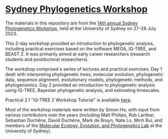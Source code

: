 # [Sydney Phylogenetics Workshop](https://meep.sydney.edu.au/workshops/)

The materials in this repository are from the [14th annual Sydney Phylogenetics Workshop](https://meep.sydney.edu.au/workshops/), held at the University of Sydney on 27–28 July 2023. 

This 2-day workshop provided an introduction to phylogenetic analysis, including practical exercises based on the software MEGA, IQ-TREE, and BEAST 2. It was primarily aimed at early career researchers (research students and postdoctoral researchers). 

The workshop comprised a series of lectures and practical exercises. Day 1 dealt with interpreting phylogenetic trees, molecular evolution, phylogenetic data, sequence alignment, evolutionary models, phylogenetic methods, and phylogenomics. Day 2 provided an introduction to phylogenetic analysis using IQ-TREE, Bayesian phylogenetic analysis, and estimating timescales.

Practical 2.1 "IQ-TREE 2 Workshop Tutorial" is available [here](https://github.com/fredjaya/spw23_iqtree).

Most of the workshop materials were written by Simon Ho, with input from various contributors over the years (including Matt Phillips, Rob Lanfear, Sebastian Duchêne, David Duchêne, Mark de Bruyn, Nate Lo, Minh Bui, and members of the [Molecular Ecology, Evolution, and Phylogenetics Lab](https://meep.sydney.edu.au/) at the University of Sydney). 
